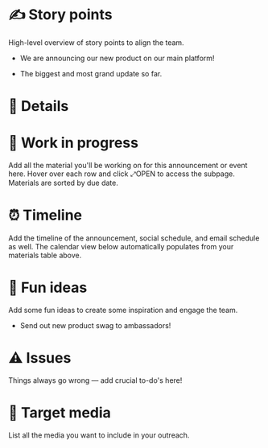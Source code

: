 <!-- Unsupported block type: callout -->



<!-- Unsupported block type: table_of_contents -->

# ✍️ Story points

High-level overview of story points to align the team.

- We are announcing our new product on our main platform! 

- The biggest and most grand update so far.

# 🎯 Details

<!-- Unsupported block type: column_list -->

# 🌱 Work in progress

Add all the material you'll be working on for this announcement or event here. Hover over each row and click ⤢OPEN to access the subpage. Materials are sorted by due date.

<!-- Unsupported block type: child_database -->

# ⏰  Timeline

Add the timeline of the announcement, social schedule, and email schedule as well. The calendar view below automatically populates from your materials table above.

<!-- Unsupported block type: child_database -->

# 🎉 Fun ideas

Add some fun ideas to create some inspiration and engage the team.

- Send out new product swag to ambassadors!

# ⚠️  Issues

Things always go wrong — add crucial to-do's here!

<!-- Unsupported block type: to_do -->

<!-- Unsupported block type: to_do -->

# 📣 Target media

List all the media you want to include in your outreach.

<!-- Unsupported block type: toggle -->

<!-- Unsupported block type: toggle -->